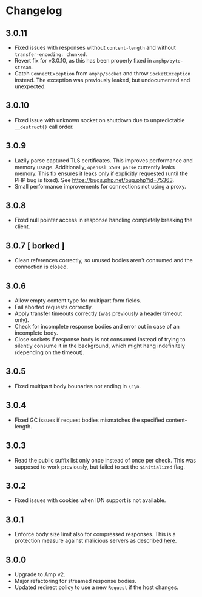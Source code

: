 # Changelog

## 3.0.11

 - Fixed issues with responses without `content-length` and without `transfer-encoding: chunked`.
 - Revert fix for v3.0.10, as this has been properly fixed in `amphp/byte-stream`.
 - Catch `ConnectException` from `amphp/socket` and throw `SocketException` instead. The exception was previously leaked, but undocumented and unexpected. 

## 3.0.10

 - Fixed issue with unknown socket on shutdown due to unpredictable `__destruct()` call order.

## 3.0.9

 - Lazily parse captured TLS certificates. This improves performance and memory usage. Additionally, `openssl_x509_parse` currently leaks memory. This fix ensures it leaks only if explicitly requested (until the PHP bug is fixed). See https://bugs.php.net/bug.php?id=75363.
 - Small performance improvements for connections not using a proxy.

## 3.0.8

 - Fixed null pointer access in response handling completely breaking the client.

## 3.0.7 [ borked ]

 - Clean references correctly, so unused bodies aren't consumed and the connection is closed.

## 3.0.6

 - Allow empty content type for multipart form fields.
 - Fail aborted requests correctly.
 - Apply transfer timeouts correctly (was previously a header timeout only).
 - Check for incomplete response bodies and error out in case of an incomplete body.
 - Close sockets if response body is not consumed instead of trying to silently consume it in the background, which might hang indefinitely (depending on the timeout).

## 3.0.5

 - Fixed multipart body bounaries not ending in `\r\n`.

## 3.0.4

 - Fixed GC issues if request bodies mismatches the specified content-length.

## 3.0.3

 - Read the public suffix list only once instead of once per check. This was supposed to work previously, but failed to set the `$initialized` flag.

## 3.0.2

 - Fixed issues with cookies when IDN support is not available.

## 3.0.1

 - Enforce body size limit also for compressed responses. This is a protection measure against malicious servers as described [here](https://blog.haschek.at/2017/how-to-defend-your-website-with-zip-bombs.html).

## 3.0.0
 - Upgrade to Amp v2.
 - Major refactoring for streamed response bodies.
 - Updated redirect policy to use a new `Request` if the host changes.
